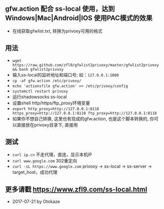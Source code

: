 ## gfw.action 配合 ss-local 使用，达到 Windows|Mac|Android|IOS 使用PAC模式的效果
- 在线获取gfwlist.txt, 转换为privoxy可用的格式

## 用法
- `wget https://raw.github.com/zfl9/gfwlist2privoxy/master/gfwlist2privoxy && bash gfwlist2privoxy`
- 输入ss-local的监听地址和端口号; 如：`127.0.0.1:1080`
- `cp -af gfw.action /etc/privoxy/`
- `echo 'actionsfile gfw.action' >> /etc/privoxy/config`
- `systemctl restart privoxy`
- 运行shadowsocks ss-local
- 设置shell http/https/ftp_proxy环境变量
- `export http_proxy=http://127.0.0.1:8118 https_proxy=http://127.0.0.1:8118 ftp_proxy=http://127.0.0.1:8118`
- 如果你不想自己转换, 这里也有现成的gfw.action, 也是这个脚本转换的, 你可以直接放在privoxy目录下, 直接用

## 测试
- `curl ip.cn` 不走代理，直连，显示本机IP
- `curl www.google.com` 302重定向
- `curl -sL https://www.google.com` privoxy -> ss-local -> ss-server -> target_host，成功代理

## 更多请戳 https://www.zfl9.com/ss-local.html

- 2017-07-21 by Otokaze
